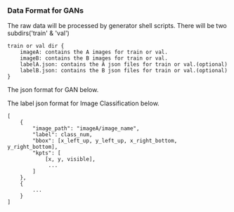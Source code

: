 ### Data Format for GANs

The raw data will be processed by generator shell scripts. There will be two subdirs('train' & 'val')


```
train or val dir {
    imageA: contains the A images for train or val.
    imageB: contains the B images for train or val.
    labelA.json: contains the A json files for train or val.(optional)
    labelB.json: contains the B json files for train or val.(optional)
}
```

The json format for GAN below.

The label json format for Image Classification below.

```
[
    {
        "image_path": "imageA/image_name",
        "label": class_num,
        "bbox": [x_left_up, y_left_up, x_right_bottom, y_right_bottom],
        "kpts": [
            [x, y, visible],
             ...
        ]
    },
    {
        ...
    }
]
```
